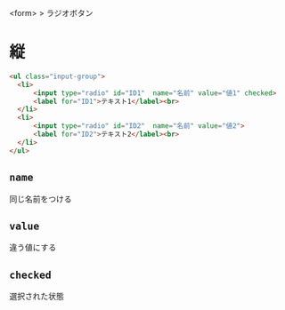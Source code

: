 \<form> > ラジオボタン
# 縦
```html
<ul class="input-group">
  <li>
	  <input type="radio" id="ID1"  name="名前" value="値1" checked>
	  <label for="ID1">テキスト1</label><br>
  </li>
  <li>
	  <input type="radio" id="ID2"  name="名前" value="値2">
	  <label for="ID2">テキスト2</label><br>
  </li>
</ul>
```

## ```name```
同じ名前をつける

## ```value```
違う値にする

## ```checked```
選択された状態
